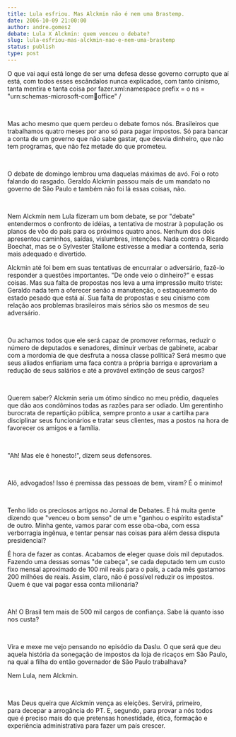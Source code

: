 ```yaml
---
title: Lula esfriou. Mas Alckmin não é nem uma Brastemp. 
date: 2006-10-09 21:00:00
author: andre.gomes2
debate: Lula X Alckmin: quem venceu o debate?
slug: lula-esfriou-mas-alckmin-nao-e-nem-uma-brastemp
status: publish 
type: post
---
```


O que vai aqui está longe de ser uma defesa desse governo corrupto que aí está, com todos esses escândalos nunca explicados, com tanto cinismo, tanta mentira e tanta coisa por fazer.xml:namespace prefix = o ns = "urn:schemas-microsoft-com:office:office" /


 


Mas acho mesmo que quem perdeu o debate fomos nós. Brasileiros que trabalhamos quatro meses por ano só para pagar impostos. Só para bancar a conta de um governo que não sabe gastar, que desvia dinheiro, que não tem programas, que não fez metade do que prometeu.


 


O debate de domingo lembrou uma daquelas máximas de avó. Foi o roto falando do rasgado. Geraldo Alckmin passou mais de um mandato no governo de São Paulo e também não foi lá essas coisas, não.


 


Nem Alckmin nem Lula fizeram um bom debate, se por "debate" entendermos o confronto de idéias, a tentativa de mostrar à população os planos de vôo do país para os próximos quatro anos. Nenhum dos dois apresentou caminhos, saídas, vislumbres, intenções. Nada contra o Ricardo Boechat, mas se o Sylvester Stallone estivesse a mediar a contenda, seria mais adequado e divertido.  
  



Alckmin até foi bem em suas tentativas de encurralar o adversário, fazê-lo responder a questões importantes. "De onde veio o dinheiro?" e essas coisas. Mas sua falta de propostas nos leva a uma impressão muito triste: Geraldo nada tem a oferecer senão a manutenção, o estaqueamento do estado pesado que está aí. Sua falta de propostas e seu cinismo com relação aos problemas brasileiros mais sérios são os mesmos de seu adversário.


 


Ou achamos todos que ele será capaz de promover reformas, reduzir o número de deputados e senadores, diminuir verbas de gabinete, acabar com a mordomia de que desfruta a nossa classe política? Será mesmo que seus aliados enfiariam uma faca contra a própria barriga e aprovariam a redução de seus salários e até a provável extinção de seus cargos?


 


Querem saber? Alckmin seria um ótimo síndico no meu prédio, daqueles que dão aos condôminos todas as razões para ser odiado. Um gerentinho burocrata de repartição pública, sempre pronto a usar a cartilha para disciplinar seus funcionários e tratar seus clientes, mas a postos na hora de favorecer os amigos e a família.


 


"Ah! Mas ele é honesto!", dizem seus defensores.


 


Alô, advogados! Isso é premissa das pessoas de bem, viram? É o mínimo!


 


Tenho lido os preciosos artigos no Jornal de Debates. E há muita gente dizendo que "venceu o bom senso" de um e "ganhou o espírito estadista" de outro. Minha gente, vamos parar com esse oba-oba, com essa verborragia ingênua, e tentar pensar nas coisas para além dessa disputa presidencial?  
  



É hora de fazer as contas. Acabamos de eleger quase dois mil deputados. Fazendo uma dessas somas "de cabeça", se cada deputado tem um custo fixo mensal aproximado de 100 mil reais para o país, a cada mês gastamos 200 milhões de reais. Assim, claro, não é possível reduzir os impostos. Quem é que vai pagar essa conta milionária?


 


Ah! O Brasil tem mais de 500 mil cargos de confiança. Sabe lá quanto isso nos custa? 


 


Vira e mexe me vejo pensando no episódio da Daslu. O que será que deu aquela história da sonegação de impostos da loja de ricaços em São Paulo, na qual a filha do então governador de São Paulo trabalhava?  
  
Nem Lula, nem Alckmin.


 


Mas Deus queira que Alckmin vença as eleições. Servirá, primeiro, para decepar a arrogância do PT. E, segundo, para provar a nós todos que é preciso mais do que pretensas honestidade, ética, formação e experiência administrativa para fazer um país crescer.


 


